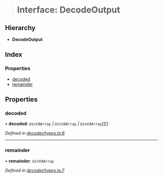 > # Interface: DecodeOutput

## Hierarchy

* **DecodeOutput**

## Index

### Properties

* [decoded](_decoder_types_.decodeoutput.md#decoded)
* [remainder](_decoder_types_.decodeoutput.md#remainder)

## Properties

###  decoded

• **decoded**: *`Uint8Array` | `Uint8Array` | `Uint8Array`[][]*

*Defined in [decoder/types.ts:6](https://github.com/polkadot-js/common/blob/395569c/packages/util-rlp/src/decoder/types.ts#L6)*

___

###  remainder

• **remainder**: *`Uint8Array`*

*Defined in [decoder/types.ts:7](https://github.com/polkadot-js/common/blob/395569c/packages/util-rlp/src/decoder/types.ts#L7)*